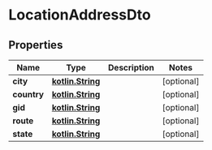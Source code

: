 # LocationAddressDto

## Properties
Name | Type | Description | Notes
------------ | ------------- | ------------- | -------------
**city** | [**kotlin.String**](.md) |  |  [optional]
**country** | [**kotlin.String**](.md) |  |  [optional]
**gid** | [**kotlin.String**](.md) |  |  [optional]
**route** | [**kotlin.String**](.md) |  |  [optional]
**state** | [**kotlin.String**](.md) |  |  [optional]
